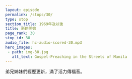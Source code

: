 ```yaml
---
layout: episode
permalink: /stops/30/
type: stop
section_title: 1969年及以後
title: 新的開始
page_rank: 30
stop_id: 30
audio_file: hc-audio-scored-30.mp3
hero_images:
 - path: img-30.jpg
   alt_text: Gospel-Preaching in the Streets of Manila 
---
```


<!-- The brothers and sisters experienced renewed fervor and vitality to preach the gospel. -->

<!---
title: 新的開始
--->
弟兄姊妹們經歷更新，滿了活力傳福音。


<!--- TRANSCRIPT
The brothers and sisters experienced renewed fervor and vitality to preach the gospel. Gospel marches were held in the streets of Manila.

弟兄姊妹們經歷了更新，滿了活力的傳福音。他們到馬尼拉各街道福音遊行。
-->
